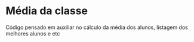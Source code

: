 # Média da classe
 Código pensado em auxiliar no cálculo da média dos alunos, listagem dos melhores alunos e etc
